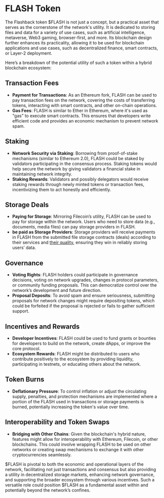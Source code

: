 # FLASH Token

The Flashback token $FLASH is not just a concept, but a practical asset that serves as the cornerstone of the network's utility. It is dedicated to storing files and data for a variety of use cases, such as artificial intelligence, metaverse, Web3 gaming, browser-first, and more. Its blockchain design further enhances its practicality, allowing it to be used for blockchain applications and use cases, such as decentralized finance, smart contracts, or Layer-2 deployment.

Here’s a breakdown of the potential utility of such a token within a hybrid blockchain ecosystem:

## **Transaction Fees**

* **Payment for Transactions**: As an Ethereum fork, FLASH can be used to pay transaction fees on the network, covering the costs of transferring tokens, interacting with smart contracts, and other on-chain operations.
* **Gas Fees**: FLASH is similar to Ether in Ethereum, where it's used as "gas" to execute smart contracts. This ensures that developers write efficient code and provides an economic mechanism to prevent network spam.

## **Staking**

* **Network Security via Staking**: Borrowing from proof-of-stake mechanisms (similar to Ethereum 2.0), FLASH could be staked by validators participating in the consensus process. Staking tokens would help secure the network by giving validators a financial stake in maintaining network integrity.
* **Staking Rewards**: Validators and possibly delegators would receive staking rewards through newly minted tokens or transaction fees, incentivizing them to act honestly and efficiently.

## **Storage Deals**

* **Paying for Storage**: Mirroring Filecoin’s utility, FLASH can be used to pay for storage within the network. Users who need to store data (e.g., documents, media files) can pay storage providers in FLASH.
* **be paid as Storage Providers**: Storage providers will receive payments in FLASH from the submitted file storage contracts (deals) according to their services and [their quality](../quality-of-network-qon-optimizer.md), ensuring they win in reliably storing users’ data.

## **Governance**

* **Voting Rights**: FLASH holders could participate in governance decisions, voting on network upgrades, changes in protocol parameters, or community funding proposals. This can democratize control over the network’s development and future direction.
* **Proposal Deposits**: To avoid spam and ensure seriousness, submitting proposals for network changes might require depositing tokens, which could be forfeited if the proposal is rejected or fails to gather sufficient support.

## **Incentives and Rewards**

* **Developer Incentives**: FLASH could be used to fund grants or bounties for developers to build on the network, create dApps, or improve the core protocol.
* **Ecosystem Rewards**: FLASH might be distributed to users who contribute positively to the ecosystem by providing liquidity, participating in testnets, or educating others about the network.

## **Token Burns**

* **Deflationary Pressure**: To control inflation or adjust the circulating supply, penalties, and protection mechanisms are implemented where a portion of the FLASH used in transactions or storage payments is burned, potentially increasing the token's value over time.

## **Interoperability and Token Swaps**

* **Bridging with Other Chains**: Given the blockchain's hybrid nature, features might allow for interoperability with Ethereum, Filecoin, or other blockchains. This could involve wrapping FLASH to be used on other networks or creating swap mechanisms to exchange it with other cryptocurrencies seamlessly.

$FLASH is pivotal to both the economic and operational layers of the network, facilitating not just transactions and consensus but also providing a utility in decentralized storage markets, enhancing network governance, and supporting the broader ecosystem through various incentives. Such a versatile role could position $FLASH as a fundamental asset within and potentially beyond the network’s confines.
